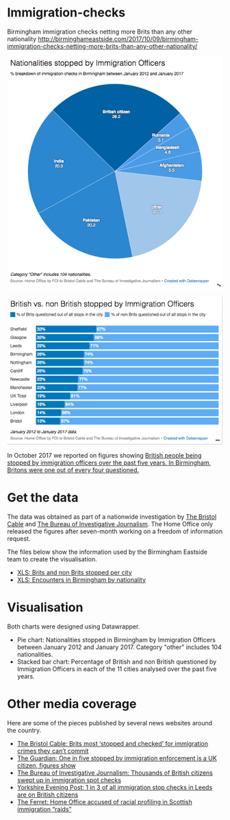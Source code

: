 # Immigration-checks
Birmingham immigration checks netting more Brits than any other nationality  http://birminghameastside.com/2017/10/09/birmingham-immigration-checks-netting-more-brits-than-any-other-nationality/

![Nationalities stopped by Immigration Officers](https://github.com/Birmingham-Eastside/Immigration-checks/blob/master/Pie%20chart%20-%20Nationalities%20stopped%20by%20Immigration%20Officers%20in%20Birmingham.png?raw=true)

![British vs. non British stopped by Immigration Officers](https://github.com/Birmingham-Eastside/Immigration-checks/blob/master/Stacked%20bar%20chart%20-%20British%20vs.%20non%20British%20stopped%20by%20Immigration%20Officers%20in%2011%20UK%20cities.png?raw=true)

In October 2017 we reported on figures showing <a href="http://birminghameastside.com/2017/10/09/birmingham-immigration-checks-netting-more-brits-than-any-other-nationality/">British people being stopped by immigration officers over the past five years. In Birmingham, Britons were one out of every four questioned.</a>

# Get the data
The data was obtained as part of a nationwide investigation by <a href="https://thebristolcable.org/2017/10/brits-stopped-checked-immigration-crimes-cant-commit/">The Bristol Cable</a> and <a href="https://www.thebureauinvestigates.com/stories/2017-10-09/review-homeoffice-immigration-checks">The Bureau of Investigative Journalism</a>. The Home Office only released the figures after seven-month working on a freedom of information request.

The files below show the information used by the Birmingham Eastside team to create the visualisation. 
<ul>
  <li><a href="https://github.com/Birmingham-Eastside/Immigration-checks/blob/master/Brits%20and%20non%20Brits%20stopped%20per%20city.xlsx">XLS: Brits and non Brits stopped per city</a></li>

<li><a href="https://github.com/Birmingham-Eastside/Immigration-checks/blob/master/Encounters%20Birmingham%20by%20nationality.xlsx">XLS: Encounters in Birmingham by nationality</a></li>
</ul>

# Visualisation
Both charts were designed using Datawrapper. 
<ul>
  <li>Pie chart: Nationalities stopped in Birmingham by Immigration Officers between January 2012 and January 2017. Category "other" includes 104 nationalities.</li>
  <li>Stacked bar chart: Percentage of British and non British questioned by Immigration Officers in each of the 11 cities analysed over the past five years.</li>
  </ul>
  
 # Other media coverage
Here are some of the pieces published by several news websites around the country.
<ul>
  <li><a href="https://thebristolcable.org/2017/10/brits-stopped-checked-immigration-crimes-cant-commit/">The Bristol Cable: Brits most ‘stopped and checked’ for immigration crimes they can’t commit</a></li>
  <li><a href="https://www.theguardian.com/uk-news/2017/oct/08/one-in-five-stopped-by-immigration-enforcement-is-a-uk-citizen-figures-show">The Guardian: One in five stopped by immigration enforcement is a UK citizen, figures show</a></li>
  <li><a href="https://www.thebureauinvestigates.com/stories/2017-10-09/review-homeoffice-immigration-checks">The Bureau of Investigative Journalism: Thousands of British citizens swept up in immigration spot checks</a></li>
  <li><a href="http://www.yorkshireeveningpost.co.uk/news/1-in-3-of-all-immigration-stop-checks-in-leeds-are-on-british-citizens-1-8794057">Yorkshire Evening Post: 1 in 3 of all immigration stop checks in Leeds are on British citizens</a></li>
  <li><a href="https://theferret.scot/home-office-racial-profiling-scottish-raids/">The Ferret: Home Office accused of racial profiling in Scottish immigration “raids”</a></li>
  </ul>
